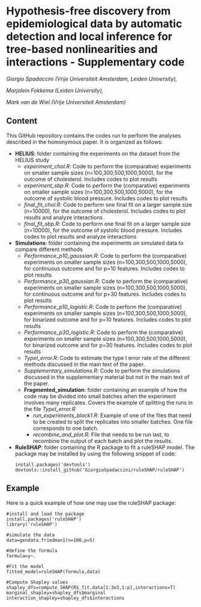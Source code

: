 # Hypothesis-free discovery from epidemiological data by automatic detection and local inference for tree-based nonlinearities and interactions - Supplementary code
_Giorgio Spadaccini (Vrije Universiteit Amsterdam, Leiden University),_

_Marjolein Fokkema (Leiden University),_

_Mark van de Wiel (Vrije Universiteit Amsterdam)_

## Content

This GitHub repository contains the codes run to perform the analyses described in the homonymous paper. It is organized as follows:

- **HELIUS**: folder containing the experiments on the dataset from the HELIUS study
  - _experiment_chol.R_: Code to perform the (comparative) experiments on smaller sample sizes (n=100,300,500,1000,5000), for the outcome of cholesterol. Includes codes to plot results
  - _experiment_sbp.R_: Code to perform the (comparative) experiments on smaller sample sizes (n=100,300,500,1000,5000), for the outcome of systolic blood pressure. Includes codes to plot results
  - _final_fit_chol.R_: Code to perform one final fit on a larger sample size (n=10000), for the outcome of cholesterol. Includes codes to plot results and analyze interactions
  - _final_fit_sbp.R_: Code to perform one final fit on a larger sample size (n=10000), for the outcome of systolic blood pressure. Includes codes to plot results and analyze interactions
- **Simulations**: folder containing the experiments on simulated data to compare different methods
  - _Performance_p10_gaussian.R_: Code to perform the (comparative) experiments on smaller sample sizes (n=100,300,500,1000,5000), for continuous outcome and for p=10 features. Includes codes to plot results
  - _Performance_p30_gaussian.R_: Code to perform the (comparative) experiments on smaller sample sizes (n=100,300,500,1000,5000), for continuous outcome and for p=30 features. Includes codes to plot results
  - _Performance_p10_logistic.R_: Code to perform the (comparative) experiments on smaller sample sizes (n=100,300,500,1000,5000), for binarized outcome and for p=10 features. Includes codes to plot results
  - _Performance_p30_logistic.R_: Code to perform the (comparative) experiments on smaller sample sizes (n=100,300,500,1000,5000), for binarized outcome and for p=30 features. Includes codes to plot results
  - _TypeI_error.R_: Code to estimate the type I error rate of the different methods discussed in the main text of the paper.
  - _Supplementary_simulations.R_: Code to perform the simulations discussed in the supplementary material but not in the main text of the paper.
  - **Fragmented_simulation**: folder containing an example of how the code may be divided into small batches when the experiment involves many replicates. Covers the example of splitting the runs in the file _TypeI_error.R_
    - _run_experiments_block1.R_: Example of one of the files that need to be created to split the replicates into smaller batches. One file corresponds to one batch.
    - _recombine_and_plot.R_: File that needs to be run last, to recombine the output of each batch and plot the results.
- **RuleSHAP**: folder containing the R package to fit a ruleSHAP model. The package may be installed by using the following snippet of code:
  ```
  install.packages('devtools')
  devtools::install_github('GiorgioSpadaccini/ruleSHAP/ruleSHAP')
  ```



## Example

Here is a quick example of how one may use the ruleSHAP package:

```
#install and load the package
install.packages('ruleSHAP')
library('ruleSHAP')

#simulate the data
data=gendata.friedman1(n=100,p=5)

#define the formula
formula=y~.

#Fit the model
fitted_model=ruleSHAP(formula,data)

#Compute Shapley values
shapley_dfs=compute_SHAP(RS_fit,data[1:3e3,1:p],interactions=T)
marginal_shapley=shapley_dfs$marginal
interaction_shapley=shapley_dfs$interactions
```
